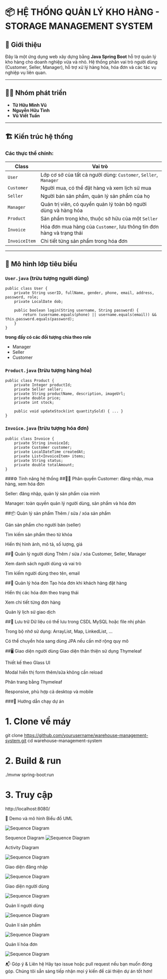 # 📦 HỆ THỐNG QUẢN LÝ KHO HÀNG - STORAGE MANAGEMENT SYSTEM

## 🧩 Giới thiệu

Đây là một ứng dụng web xây dựng bằng **Java Spring Boot** hỗ trợ quản lý kho hàng cho doanh nghiệp vừa và nhỏ. Hệ thống phân vai trò người dùng (Customer, Seller, Manager), hỗ trợ xử lý hàng hóa, hóa đơn và các tác vụ nghiệp vụ liên quan.

---

## 👨‍💻 Nhóm phát triển

- **Từ Hữu Minh Vũ**  
- **Nguyễn Hữu Tình**  
- **Vũ Viết Tuấn**

---

## 🏗️ Kiến trúc hệ thống

### Các thực thể chính:

| Class        | Vai trò                                                            |
|--------------|---------------------------------------------------------------------|
| `User`       | Lớp cơ sở của tất cả người dùng: `Customer`, `Seller`, `Manager`  |
| `Customer`   | Người mua, có thể đặt hàng và xem lịch sử mua                      |
| `Seller`     | Người bán sản phẩm, quản lý sản phẩm của họ                        |
| `Manager`    | Quản trị viên, có quyền quản lý toàn bộ người dùng và hàng hóa     |
| `Product`    | Sản phẩm trong kho, thuộc sở hữu của một `Seller`                 |
| `Invoice`    | Hóa đơn mua hàng của `Customer`, lưu thông tin đơn hàng và trạng thái |
| `InvoiceItem`| Chi tiết từng sản phẩm trong hóa đơn                              |

---

## 🧱 Mô hình lớp tiêu biểu

### `User.java` (trừu tượng người dùng)

```
public class User {
    private String userID, fullName, gender, phone, email, address, password, role;
    private LocalDate dob;
    
    public boolean login(String username, String password) {
        return (username.equals(phone) || username.equals(email)) && this.password.equals(password);
    }
}
```
**trong đấy có các đối tượng chia theo role**
- Manager
- Seller
- Customer
### `Product.java` (trừu tượng hàng hóa)

```
public class Product {
    private Integer productId;
    private Seller seller;
    private String productName, description, imageUrl;
    private double price;
    private int stock;
    
    public void updateStock(int quantitySold) { ... }
}
```
### `Invoice.java` (trừu tượng hóa đơn)

```
public class Invoice {
    private String invoiceId;
    private Customer customer;
    private LocalDateTime createdAt;
    private List<InvoiceItem> items;
    private String status;
    private double totalAmount;
}
```
###⚙️ Tính năng hệ thống
##👨‍⚖️ Phân quyền
Customer: đăng nhập, mua hàng, xem hóa đơn

Seller: đăng nhập, quản lý sản phẩm của mình

Manager: toàn quyền quản lý người dùng, sản phẩm và hóa đơn

##📦 Quản lý sản phẩm
Thêm / sửa / xóa sản phẩm

Gán sản phẩm cho người bán (seller)

Tìm kiếm sản phẩm theo từ khóa

Hiển thị hình ảnh, mô tả, số lượng, giá

##👥 Quản lý người dùng
Thêm / sửa / xóa Customer, Seller, Manager

Xem danh sách người dùng và vai trò

Tìm kiếm người dùng theo tên, email

##🧾 Quản lý hóa đơn
Tạo hóa đơn khi khách hàng đặt hàng

Hiển thị các hóa đơn theo trạng thái

Xem chi tiết từng đơn hàng

Quản lý lịch sử giao dịch

##💾 Lưu trữ
Dữ liệu có thể lưu trong CSDL MySQL hoặc file nhị phân

Trong bộ nhớ sử dụng: ArrayList, Map, LinkedList, ...

Có thể chuyển hóa sang dùng JPA nếu cần mở rộng quy mô

##🖥️ Giao diện người dùng
Giao diện thân thiện sử dụng Thymeleaf

Thiết kế theo Glass UI

Modal hiển thị form thêm/sửa không cần reload

Phân trang bằng Thymeleaf

Responsive, phù hợp cả desktop và mobile

###🚀 Hướng dẫn chạy dự án

# 1. Clone về máy
git clone https://github.com/yourusername/warehouse-management-system.git
cd warehouse-management-system

# 2. Build & run
./mvnw spring-boot:run

# 3. Truy cập
http://localhost:8080/

📸 Demo và mô hình
Biểu đồ UML

![Sequence Diagram](image/Digagram.PNG)

Sequence Diagram
![Sequence Diagram](image/Sequence_Diagram.png)

Activity Diagram

![Sequence Diagram](image/Activity_Diagram.png)


Giao diện đăng nhập

![Sequence Diagram](image/login.jpg)


Giao diện người dùng

![Sequence Diagram](image/giaodienquanli.jpg)

Quản lí người dùng 

![Sequence Diagram](image/quanlinguoidung.jpg)

Quản lí sản phẩm 

![Sequence Diagram](image/quanlisanpham.jpg)

Quản lí hóa đơn 

![Sequence Diagram](image/quanlihoadon.jpg)


📬 Góp ý & Liên hệ
Hãy tạo issue hoặc pull request nếu bạn muốn đóng góp.
Chúng tôi sẵn sàng tiếp nhận mọi ý kiến để cải thiện dự án tốt hơn!


